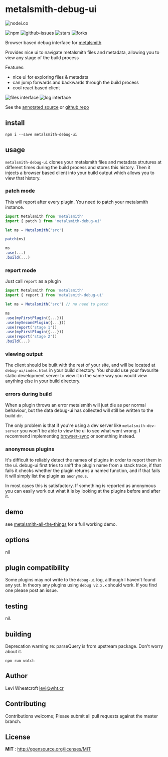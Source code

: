 # metalsmith-debug-ui

![nodei.co](https://nodei.co/npm/metalsmith-debug-ui.png?downloads=true&downloadRank=true&stars=true)

![npm](https://img.shields.io/npm/v/metalsmith-debug-ui.svg) ![github-issues](https://img.shields.io/github/issues/leviwheatcroft/metalsmith-debug-ui.svg) ![stars](https://img.shields.io/github/stars/leviwheatcroft/metalsmith-debug-ui.svg) ![forks](https://img.shields.io/github/forks/leviwheatcroft/metalsmith-debug-ui.svg)

Browser based debug interface for [metalsmith](https://metalsmith.io)

Provides nice ui to navigate metalsmith files and metadata, allowing you to view any stage of the build process

Features:

 * nice ui for exploring files & metadata
 * can jump forwards and backwards through the build process
 * cool react based client

![files interface][files]
![log interface][log]

See the [annotated source][1] or [github repo][2]

## install

`npm i --save metalsmith-debug-ui`

## usage
`metalsmith-debug-ui` clones your metalsmith files and metadata strutures at
different times during the build process and stores this history. Then it
injects a browser based client into your build output which allows you to view
that history.

### patch mode
This will report after every plugin. You need to patch your metalsmith instance.

```javascript
import Metalsmith from 'metalsmith'
import { patch } from 'metalsmith-debug-ui'

let ms = Metalsmith('src')

patch(ms)

ms
.use(...)
.build(...)
```

### report mode

Just call `report` as a plugin

```javascript
import Metalsmith from 'metalsmith'
import { report } from 'metalsmith-debug-ui'

let ms = Metalsmith('src') // no need to patch

ms
.use(myFirstPlugin({...}))
.use(mySecondPlugin({...}))
.use(report('stage 1'))
.use(myFirstPlugin({...}))
.use(report('stage 2'))
.build(...)
```

### viewing output
The client should be built with the rest of your site, and will be located at `debug-ui/index.html` in your build directory. You should use your favourite static development server to view it in the same way you would view anything else in your build directory.

### errors during build
When a plugin throws an error metalsmith will just die as per normal behaviour, but the data debug-ui has collected will still be written to the build dir.

The only problem is that if you're using a dev server like `metalsmith-dev-server` you won't be able to view the ui to see what went wrong. I recommend implementing [browser-sync][browser-sync] or something instead.

### anonymous plugins
It's difficult to reliably detect the names of plugins in order to report them in the ui. debug-ui first tries to sniff the plugin name from a stack trace, if that fails it checks whether the plugin returns a named function, and if that fails it will simply list the plugin as `anonymous`.

In most cases this is satisfactory. If something is reported as anonymous you can easily work out what it is by looking at the plugins before and after it.

## demo
see [metalsmith-all-the-things][metalsmith-all-the-things] for a full working
demo.

## options
nil

## plugin compatibility
Some plugins may not write to the `debug-ui` log, although I haven't found any
yet. In theory any plugins using `debug v2.x.x` should work. If you find one
please post an issue.

## testing
nil.

## building
Deprecation warning re: parseQuery is from upstream package. Don't worry about
it.

`npm run watch`

## Author
Levi Wheatcroft <levi@wht.cr>

## Contributing
Contributions welcome; Please submit all pull requests against the master
branch.

## License
**MIT** : http://opensource.org/licenses/MIT

[1]: https://leviwheatcroft.github.io/metalsmith-debug-ui "annotated source"
[2]: https://github.com/leviwheatcroft/metalsmith-debug-ui "github repo"
[files]: http://leviwheatcroft.github.io/metalsmith-debug-ui/images/files.png
[log]: http://leviwheatcroft.github.io/metalsmith-debug-ui/images/log.png
[browser-sync]: https://www.browsersync.io/
[metalsmith-all-the-things]: https://github.com/leviwheatcroft/metalsmith-all-the-things
[anonymous vs named plugins]: https://github.com/leviwheatcroft/metalsmith-debug-ui/issues/2
[metalsmith-sugar]: https://github.com/connected-world-services/metalsmith-sugar
